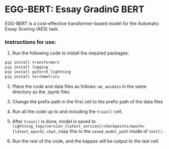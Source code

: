 # EGG-BERT: Essay GradinG BERT

EGG-BERT is a cost-effective transformer-based model for the Automatic Essay Scoring (AES) task.

### Instructions for use:

1. Run the following code to install the required packages:

```bash
pip install transformers
pip install logging
pip install pytorch_lightning
pip install torchmetrics
```

2. Place the code and data files as follows:
   `me_aesdata` in the same directory as the .ipynb files

3. Change the prefix path in the first cell to the prefix path of the data files

4. Run all the code up to and including the `train()` cell.

5. After `train()` is done, model is saved to `lightning_logs/version_{latest_version}/checkpoints/epoch={latest_epoch}.ckpt`, copy this to the `saved_model_path` inside of `test()`.

6. Run the rest of the code, and the kappas will be output to the last cell.
